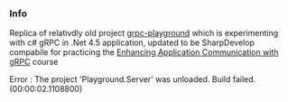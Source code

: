 ### Info

Replica of relativdly old project
[grpc-playground](https://github.com/mleenhardt/grpc-playground)
which is experimenting with c# gRPC in .Net 4.5 application, updated to be SharpDevelop compabile for practicing the 
[Enhancing Application Communication with gRPC](https://app.pluralsight.com/course-player?clipId=d23a0cec-a158-4ba3-bf00-da950444a7c6) course




Error : The project 'Playground.Server' was unloaded.
Build failed. (00:00:02.1108800)
